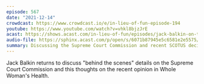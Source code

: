 ```yaml
---
episode: 567
date: "2021-12-14"
crowdcast: https://www.crowdcast.io/e/in-lieu-of-fun-episode-194
youtube: https://www.youtube.com/watch?v=vhkl8bjzJrE
acast: https://shows.acast.com/in-lieu-of-fun/episodes/jack-balkin-on-the-supreme-court-commission
audio-file: https://sphinx.acast.com/p/open/s/6071b87945e5c6581e2e5575/e/61c3a38c55c7a60013f96712/media.mp3
summary: Discussing the Supreme Court Commission and recent SCOTUS decisions
---
```

Jack Balkin returns to discuss "behind the scenes" details on the Supreme Court Commission and this thoughts on the recent opinion in Whole Woman's Health.
